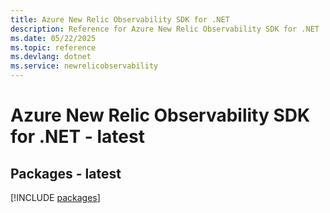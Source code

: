 ```yaml
---
title: Azure New Relic Observability SDK for .NET
description: Reference for Azure New Relic Observability SDK for .NET
ms.date: 05/22/2025
ms.topic: reference
ms.devlang: dotnet
ms.service: newrelicobservability
---
```

# Azure New Relic Observability SDK for .NET - latest
## Packages - latest
[!INCLUDE [packages](new-relic-observability-index.md)]